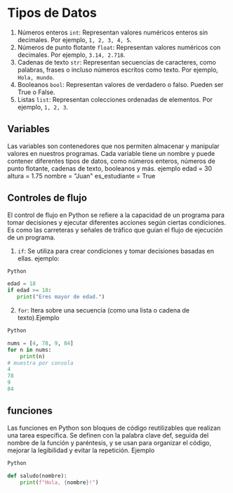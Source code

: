 # Tipos de Datos
1. Números enteros `int`: Representan valores numéricos enteros sin decimales. Por ejemplo, `1, 2, 3, 4, 5`.
2. Números de punto flotante `float`: Representan valores numéricos con decimales. Por ejemplo, `3.14, 2.718`.
3. Cadenas de texto `str`: Representan secuencias de caracteres, como palabras, frases o incluso números escritos como texto. Por ejemplo, `Hola, mundo`.
4. Booleanos `bool`: Representan valores de verdadero o falso. Pueden ser True o False.
5. Listas `list`: Representan colecciones ordenadas de elementos. Por ejemplo, `1, 2, 3`.

## Variables
 Las variables son contenedores que nos permiten almacenar y manipular valores en nuestros programas. Cada variable tiene un nombre y puede contener diferentes tipos de datos, como números enteros, números de punto flotante, cadenas de texto, booleanos y más.
 ejemplo
 edad = 30
 altura = 1.75
 nombre = "Juan"
 es_estudiante = True

## Controles de flujo
El control de flujo en Python se refiere a la capacidad de un programa para tomar decisiones y ejecutar diferentes acciones según ciertas condiciones. Es como las carreteras y señales de tráfico que guían el flujo de ejecución de un programa.

1. `if`: Se utiliza para crear condiciones y tomar decisiones basadas en ellas.
ejemplo:
 ```python 
Python

edad = 18
if edad >= 18:
    print("Eres mayor de edad.")
 ```





2. `for`: Itera sobre una secuencia (como una lista o cadena de texto).Ejemplo
```python 
Python

nums = [4, 78, 9, 84]
for n in nums:
    print(n)
# muestra por consola
4
78
9
84
 ```

## funciones

Las funciones en Python son bloques de código reutilizables que realizan una tarea específica. Se definen con la palabra clave def, seguida del nombre de la función y paréntesis, y se usan para organizar el código, mejorar la legibilidad y evitar la repetición. Ejemplo
```python
Python

def saludo(nombre):
    print(f"Hola, {nombre}!")
```




